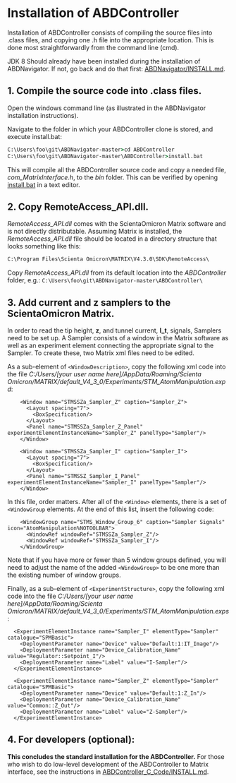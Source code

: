 # Installation of ABDController

Installation of ABDController consists of compiling the source files into .class files, and copying one .h file into the appropriate location.  This is done most straightforwardly from the command line (cmd).

JDK 8 Should already have been installed during the installation of ABDNavigator.  If not, go back and do that first: [ABDNavigator/INSTALL.md](../ABDNavigator/INSTALL.md).

## 1. Compile the source code into .class files.
Open the windows command line (as illustrated in the ABDNavigator installation instructions).

Navigate to the folder in which your ABDController clone is stored, and execute install.bat:
```cmd
C:\Users\foo\git\ABDNavigator-master>cd ABDController
C:\Users\foo\git\ABDNavigator-master\ABDController>install.bat
```

This will compile all the ABDController source code and copy a needed file, *com_MatrixInterface.h*, to the *bin* folder.  This can be verified by opening [install.bat](./install.bat) in a text editor.

## 2. Copy RemoteAccess_API.dll.
*RemoteAccess_API.dll* comes with the ScientaOmicron Matrix software and is not directly distributable.  Assuming Matrix is installed, the *RemoteAccess_API.dll* file should be located in a directory structure that looks something like this:

```cmd
C:\Program Files\Scienta Omicron\MATRIX\V4.3.0\SDK\RemoteAccess\
```

Copy *RemoteAccess_API.dll* from its default location into the *ABDController* folder, e.g.: ```C:\Users\foo\git\ABDNavigator-master\ABDController\```

## 3. Add current and z samplers to the ScientaOmicron Matrix.
In order to read the tip height, **z**, and tunnel current, **I_t**, signals, Samplers need to be set up.  A Sampler consists of a window in the Matrix software as well as an experiment element connecting the appropriate signal to the Sampler.  To create these, two Matrix xml files need to be edited.

As a sub-element of ```<WindowDescription>```, copy the following xml code into the file _C:/Users/[your user name here]/AppData/Roaming/Scienta Omicron/MATRIX/default_V4_3_0/Experiments/STM_AtomManipulation.expd_:

```
    <Window name="STMSSZa_Sampler_Z" caption="Sampler_Z">
      <Layout spacing="7">
        <BoxSpecification/>
      </Layout>
      <Panel name="STMSSZa_Sampler_Z_Panel" experimentElementInstanceName="Sampler_Z" panelType="Sampler"/>
    </Window>

    <Window name="STMSSZa_Sampler_I" caption="Sampler_I">
      <Layout spacing="7">
        <BoxSpecification/>
      </Layout>
      <Panel name="STMSSZ_Sampler_I_Panel" experimentElementInstanceName="Sampler_I" panelType="Sampler"/>
    </Window>
```

In this file, order matters.  After all of the ```<Window>``` elements, there is a set of ```<WindowGroup``` elements.  At the end of this list, insert the following code:

```
    <WindowGroup name="STMS_Window_Group_6" caption="Sampler Signals" icon="AtomManipulation%NOTOOLBAR">
      <WindowRef windowRef="STMSSZa_Sampler_Z"/>
      <WindowRef windowRef="STMSSZa_Sampler_I"/>
    </WindowGroup>
```
Note that if you have more or fewer than 5 window groups defined, you will need to adjust the name of the added ```<WindowGroup>``` to be one more than the existing number of window groups.

Finally, as a sub-element of ```<ExperimentStructure>```, copy the following xml code into the file _C:/Users/[your user name here]/AppData/Roaming/Scienta Omicron/MATRIX/default_V4_3_0/Experiments/STM_AtomManipulation.exps_:

```
  <ExperimentElementInstance name="Sampler_I" elementType="Sampler" catalogue="SPMBasic">
    <DeploymentParameter name="Device" value="Default:1:IT_Image"/>
    <DeploymentParameter name="Device_Calibration_Name" value="Regulator::Setpoint_I"/>
    <DeploymentParameter name="Label" value="I-Sampler"/>
  </ExperimentElementInstance>
  
  <ExperimentElementInstance name="Sampler_Z" elementType="Sampler" catalogue="SPMBasic">
    <DeploymentParameter name="Device" value="Default:1:Z_In"/>
    <DeploymentParameter name="Device_Calibration_Name" value="Common::Z_Out"/>
    <DeploymentParameter name="Label" value="Z-Sampler"/>
  </ExperimentElementInstance>
```

## 4. For developers (optional):
**This concludes the standard installation for the ABDController.** For those who wish to do low-level development of the ABDController to Matrix interface, see the instructions in [ABDController_C_Code/INSTALL.md](../ABDController_C_Code/INSTALL.md).


